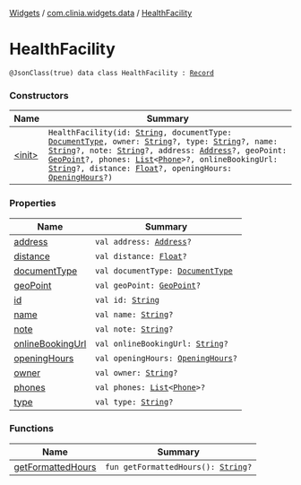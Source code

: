 [Widgets](../../index.md) / [com.clinia.widgets.data](../index.md) / [HealthFacility](./index.md)

# HealthFacility

`@JsonClass(true) data class HealthFacility : `[`Record`](../-record/index.md)

### Constructors

| Name | Summary |
|---|---|
| [&lt;init&gt;](-init-.md) | `HealthFacility(id: `[`String`](https://kotlinlang.org/api/latest/jvm/stdlib/kotlin/-string/index.html)`, documentType: `[`DocumentType`](../-document-type/index.md)`, owner: `[`String`](https://kotlinlang.org/api/latest/jvm/stdlib/kotlin/-string/index.html)`?, type: `[`String`](https://kotlinlang.org/api/latest/jvm/stdlib/kotlin/-string/index.html)`?, name: `[`String`](https://kotlinlang.org/api/latest/jvm/stdlib/kotlin/-string/index.html)`?, note: `[`String`](https://kotlinlang.org/api/latest/jvm/stdlib/kotlin/-string/index.html)`?, address: `[`Address`](../-address/index.md)`?, geoPoint: `[`GeoPoint`](../-geo-point/index.md)`?, phones: `[`List`](https://kotlinlang.org/api/latest/jvm/stdlib/kotlin.collections/-list/index.html)`<`[`Phone`](../-phone/index.md)`>?, onlineBookingUrl: `[`String`](https://kotlinlang.org/api/latest/jvm/stdlib/kotlin/-string/index.html)`?, distance: `[`Float`](https://kotlinlang.org/api/latest/jvm/stdlib/kotlin/-float/index.html)`?, openingHours: `[`OpeningHours`](../-opening-hours/index.md)`?)` |

### Properties

| Name | Summary |
|---|---|
| [address](address.md) | `val address: `[`Address`](../-address/index.md)`?` |
| [distance](distance.md) | `val distance: `[`Float`](https://kotlinlang.org/api/latest/jvm/stdlib/kotlin/-float/index.html)`?` |
| [documentType](document-type.md) | `val documentType: `[`DocumentType`](../-document-type/index.md) |
| [geoPoint](geo-point.md) | `val geoPoint: `[`GeoPoint`](../-geo-point/index.md)`?` |
| [id](id.md) | `val id: `[`String`](https://kotlinlang.org/api/latest/jvm/stdlib/kotlin/-string/index.html) |
| [name](name.md) | `val name: `[`String`](https://kotlinlang.org/api/latest/jvm/stdlib/kotlin/-string/index.html)`?` |
| [note](note.md) | `val note: `[`String`](https://kotlinlang.org/api/latest/jvm/stdlib/kotlin/-string/index.html)`?` |
| [onlineBookingUrl](online-booking-url.md) | `val onlineBookingUrl: `[`String`](https://kotlinlang.org/api/latest/jvm/stdlib/kotlin/-string/index.html)`?` |
| [openingHours](opening-hours.md) | `val openingHours: `[`OpeningHours`](../-opening-hours/index.md)`?` |
| [owner](owner.md) | `val owner: `[`String`](https://kotlinlang.org/api/latest/jvm/stdlib/kotlin/-string/index.html)`?` |
| [phones](phones.md) | `val phones: `[`List`](https://kotlinlang.org/api/latest/jvm/stdlib/kotlin.collections/-list/index.html)`<`[`Phone`](../-phone/index.md)`>?` |
| [type](type.md) | `val type: `[`String`](https://kotlinlang.org/api/latest/jvm/stdlib/kotlin/-string/index.html)`?` |

### Functions

| Name | Summary |
|---|---|
| [getFormattedHours](get-formatted-hours.md) | `fun getFormattedHours(): `[`String`](https://kotlinlang.org/api/latest/jvm/stdlib/kotlin/-string/index.html)`?` |
